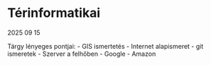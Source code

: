 # Térinformatikai
2025 09 15

Tárgy lényeges pontjai: 
    - GIS ismertetés
    - Internet alapismeret
    - git ismeretek
    - Szerver a felhőben
            - Google
            - Amazon
